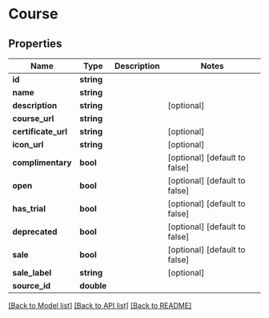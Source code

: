 # Course

## Properties
Name | Type | Description | Notes
------------ | ------------- | ------------- | -------------
**id** | **string** |  | 
**name** | **string** |  | 
**description** | **string** |  | [optional] 
**course_url** | **string** |  | 
**certificate_url** | **string** |  | [optional] 
**icon_url** | **string** |  | [optional] 
**complimentary** | **bool** |  | [optional] [default to false]
**open** | **bool** |  | [optional] [default to false]
**has_trial** | **bool** |  | [optional] [default to false]
**deprecated** | **bool** |  | [optional] [default to false]
**sale** | **bool** |  | [optional] [default to false]
**sale_label** | **string** |  | [optional] 
**source_id** | **double** |  | 

[[Back to Model list]](../README.md#documentation-for-models) [[Back to API list]](../README.md#documentation-for-api-endpoints) [[Back to README]](../README.md)


